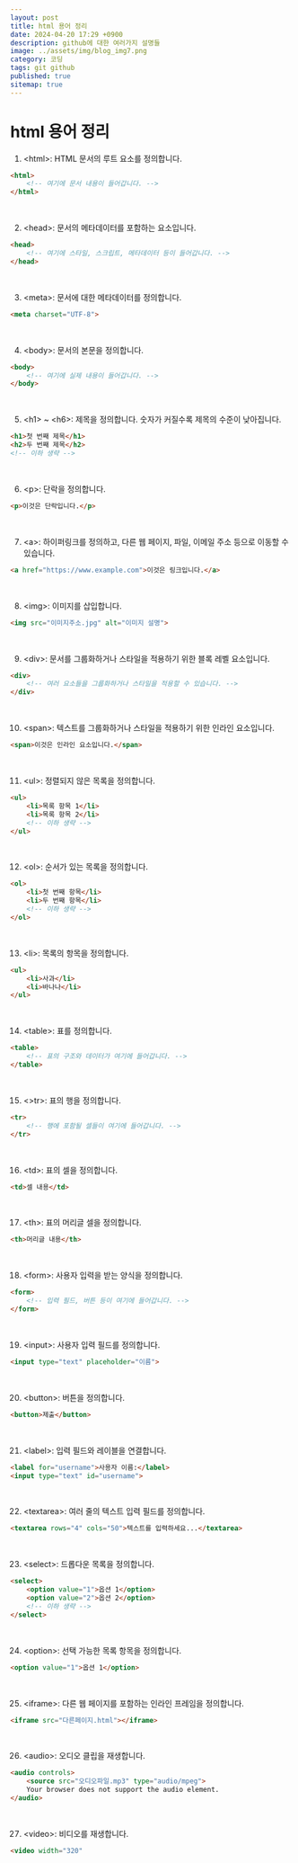 ```yaml
---
layout: post
title: html 용어 정리
date: 2024-04-20 17:29 +0900
description: github에 대한 여러가지 설명들
image: ../assets/img/blog_img7.png
category: 코딩
tags: git github
published: true
sitemap: true
---
```


# html 용어 정리

1.  &lt;html&gt;: HTML 문서의 루트 요소를 정의합니다.

````html
<html>
    <!-- 여기에 문서 내용이 들어갑니다. -->
</html>
````

<br>

2. &lt;head&gt;: 문서의 메타데이터를 포함하는 요소입니다.

````html
<head>
    <!-- 여기에 스타일, 스크립트, 메타데이터 등이 들어갑니다. -->
</head>
````

<br>

3. &lt;meta&gt;: 문서에 대한 메타데이터를 정의합니다.

````html
<meta charset="UTF-8">
````

<br>

4. &lt;body&gt;: 문서의 본문을 정의합니다.

````html
<body>
    <!-- 여기에 실제 내용이 들어갑니다. -->
</body>
````

<br>

5. &lt;h1&gt; ~ &lt;h6&gt;: 제목을 정의합니다. 숫자가 커질수록 제목의 수준이 낮아집니다.

````html
<h1>첫 번째 제목</h1>
<h2>두 번째 제목</h2>
<!-- 이하 생략 -->
````

<br>

6. &lt;p&gt;: 단락을 정의합니다.

````html
<p>이것은 단락입니다.</p>
````

<br>

7. &lt;a&gt;: 하이퍼링크를 정의하고, 다른 웹 페이지, 파일, 이메일 주소 등으로 이동할 수 있습니다.


````html
<a href="https://www.example.com">이것은 링크입니다.</a>
````

<br>

8. &lt;img&gt;: 이미지를 삽입합니다.

````html
<img src="이미지주소.jpg" alt="이미지 설명">
````

<br>

9. &lt;div&gt;: 문서를 그룹화하거나 스타일을 적용하기 위한 블록 레벨 요소입니다.

````html
<div>
    <!-- 여러 요소들을 그룹화하거나 스타일을 적용할 수 있습니다. -->
</div>
````

<br>

10. &lt;span&gt;: 텍스트를 그룹화하거나 스타일을 적용하기 위한 인라인 요소입니다.

````html
<span>이것은 인라인 요소입니다.</span>
````
<br>

11. &lt;ul&gt;: 정렬되지 않은 목록을 정의합니다.

````html
<ul>
    <li>목록 항목 1</li>
    <li>목록 항목 2</li>
    <!-- 이하 생략 -->
</ul>
````

<br>

12. &lt;ol&gt;: 순서가 있는 목록을 정의합니다.

````html
<ol>
    <li>첫 번째 항목</li>
    <li>두 번째 항목</li>
    <!-- 이하 생략 -->
</ol>
````

<br>


13. &lt;li&gt;: 목록의 항목을 정의합니다.

````html
<ul>
    <li>사과</li>
    <li>바나나</li>
</ul>
````

<br>

14. &lt;table&gt;: 표를 정의합니다.

````html
<table>
    <!-- 표의 구조와 데이터가 여기에 들어갑니다. -->
</table>
````

<br>

15. &lt;&gt;tr&gt;: 표의 행을 정의합니다.

````html
<tr>
    <!-- 행에 포함될 셀들이 여기에 들어갑니다. -->
</tr>
````

<br>

16. &lt;td&gt;: 표의 셀을 정의합니다.

````html
<td>셀 내용</td>
````

<br>

17. &lt;th&gt;: 표의 머리글 셀을 정의합니다.

````html
<th>머리글 내용</th>
````

<br>

18. &lt;form&gt;: 사용자 입력을 받는 양식을 정의합니다.

````html
<form>
    <!-- 입력 필드, 버튼 등이 여기에 들어갑니다. -->
</form>
````

<br>

19. &lt;input&gt;: 사용자 입력 필드를 정의합니다.

````html
<input type="text" placeholder="이름">
````

<br>

20. &lt;button&gt;: 버튼을 정의합니다.

````html
<button>제출</button>
````

<br>

21. &lt;label&gt;: 입력 필드와 레이블을 연결합니다.

````html
<label for="username">사용자 이름:</label>
<input type="text" id="username">
````

<br>

22. &lt;textarea&gt;: 여러 줄의 텍스트 입력 필드를 정의합니다.

````html
<textarea rows="4" cols="50">텍스트를 입력하세요...</textarea>
````

<br>

23. &lt;select&gt;: 드롭다운 목록을 정의합니다.

````html
<select>
    <option value="1">옵션 1</option>
    <option value="2">옵션 2</option>
    <!-- 이하 생략 -->
</select>
````

<br>

24. &lt;option&gt;: 선택 가능한 목록 항목을 정의합니다.

````html
<option value="1">옵션 1</option>
````

<br>

25. &lt;iframe&gt;: 다른 웹 페이지를 포함하는 인라인 프레임을 정의합니다.

````html
<iframe src="다른페이지.html"></iframe>
````
<br>

26. &lt;audio&gt;: 오디오 클립을 재생합니다.

````html
<audio controls>
    <source src="오디오파일.mp3" type="audio/mpeg">
    Your browser does not support the audio element.
</audio>
````

<br>

27. &lt;video&gt;: 비디오를 재생합니다.

````html
<video width="320"
````